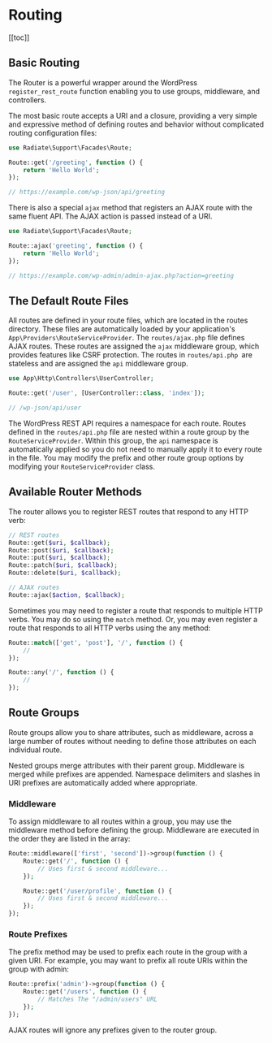# Routing

[[toc]]

## Basic Routing

The Router is a powerful wrapper around the WordPress `register_rest_route` function enabling you to use groups, middleware, and controllers.

The most basic route accepts a URI and a closure, providing a very simple and expressive method of defining routes and behavior without complicated routing configuration files:

```php
use Radiate\Support\Facades\Route;

Route::get('/greeting', function () {
    return 'Hello World';
});

// https://example.com/wp-json/api/greeting
```

There is also a special `ajax` method that registers an AJAX route with the same fluent API. The AJAX action is passed instead of a URI.

```php
use Radiate\Support\Facades\Route;

Route::ajax('greeting', function () {
    return 'Hello World';
});

// https://example.com/wp-admin/admin-ajax.php?action=greeting
```

## The Default Route Files

All routes are defined in your route files, which are located in the routes directory. These files are automatically loaded by your application's `App\Providers\RouteServiceProvider`. The `routes/ajax.php` file defines AJAX routes. These routes are assigned the `ajax` middleware group, which provides features like CSRF protection. The routes in `routes/api.php `are stateless and are assigned the `api` middleware group.

```php
use App\Http\Controllers\UserController;

Route::get('/user', [UserController::class, 'index']);

// /wp-json/api/user
```

The WordPress REST API requires a namespace for each route. Routes defined in the `routes/api.php` file are nested within a route group by the `RouteServiceProvider`. Within this group, the `api` namespace is automatically applied so you do not need to manually apply it to every route in the file. You may modify the prefix and other route group options by modifying your `RouteServiceProvider` class.

## Available Router Methods

The router allows you to register REST routes that respond to any HTTP verb:

```php
// REST routes
Route::get($uri, $callback);
Route::post($uri, $callback);
Route::put($uri, $callback);
Route::patch($uri, $callback);
Route::delete($uri, $callback);

// AJAX routes
Route::ajax($action, $callback);
```

Sometimes you may need to register a route that responds to multiple HTTP verbs. You may do so using the `match` method. Or, you may even register a route that responds to all HTTP verbs using the any method:

```php
Route::match(['get', 'post'], '/', function () {
    //
});

Route::any('/', function () {
    //
});
```

## Route Groups

Route groups allow you to share attributes, such as middleware, across a large number of routes without needing to define those attributes on each individual route.

Nested groups merge attributes with their parent group. Middleware is merged while prefixes are appended. Namespace delimiters and slashes in URI prefixes are automatically added where appropriate.

### Middleware

To assign middleware to all routes within a group, you may use the middleware method before defining the group. Middleware are executed in the order they are listed in the array:

```php
Route::middleware(['first', 'second'])->group(function () {
    Route::get('/', function () {
        // Uses first & second middleware...
    });

    Route::get('/user/profile', function () {
        // Uses first & second middleware...
    });
});
```

### Route Prefixes

The prefix method may be used to prefix each route in the group with a given URI. For example, you may want to prefix all route URIs within the group with admin:

```php
Route::prefix('admin')->group(function () {
    Route::get('/users', function () {
        // Matches The "/admin/users" URL
    });
});
```

<AppNotice type="warning">AJAX routes will ignore any prefixes given to the router group.</AppNotice>
